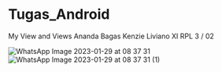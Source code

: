 # Tugas_Android
My View and Views
Ananda Bagas Kenzie Liviano
XI RPL 3 / 02 


![WhatsApp Image 2023-01-29 at 08 37 31](https://user-images.githubusercontent.com/105412597/215299338-c13d862d-846b-45dd-9c7c-9f5e694a343d.jpeg)
![WhatsApp Image 2023-01-29 at 08 37 31 (1)](https://user-images.githubusercontent.com/105412597/215299346-5fa4a0c1-710b-41f5-908a-2a03a8f9bdb8.jpeg)

